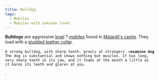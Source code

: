 ```yaml
---
title: Bulldog
tags:
  - Mobiles
  - Mobiles with unknown level
---
```

**Bulldogs** are aggressive [level](level "wikilink") ?
[mobiles](mobile "wikilink") found in [Malardil's
castle](Malardil's_castle "wikilink"). They load with a [studded leather
collar](studded_leather_collar "wikilink").

`A strong bulldog, with sharp teeth, growls at strangers.`
`>`**`examine dog`**
`The dog is substantial and shows nothing but muscles. It has long,`
`very sharp teeth in its jaw, and it foams at the mouth a little as`
`it bares its teeth and glares at you.`

.
 